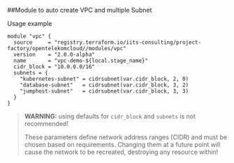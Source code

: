 ##Module to auto create VPC and multiple Subnet

Usage example
```hcl
module "vpc" {
  source     = "registry.terraform.io/iits-consulting/project-factory/opentelekomcloud//modules/vpc"
  version    = "2.0.0-alpha"
  name       = "vpc-demo-${local.stage_name}"
  cidr_block = "10.0.0.0/16"
  subnets = {                                 
    "kubernetes-subnet" = cidrsubnet(var.cidr_block, 2, 0)
    "database-subnet"   = cidrsubnet(var.cidr_block, 3, 2)
    "jumphost-subnet"   = cidrsubnet(var.cidr_block, 3, 3)
  }
}
```
> **WARNING:** using defaults for `cidr_block` and `subnets` is not recommended!
> 
> These parameters define network address ranges (CIDR) and must be chosen based on requirements.
> Changing them at a future point will cause the network to be recreated, destroying any resource within!